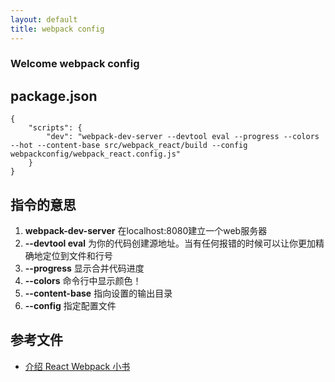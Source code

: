 ```yaml
---
layout: default
title: webpack config
---
```

### Welcome webpack config

## package.json

```
{
	"scripts": {
		"dev": "webpack-dev-server --devtool eval --progress --colors --hot --content-base src/webpack_react/build --config webpackconfig/webpack_react.config.js"
	}
}

```

## 指令的意思

1. **webpack-dev-server**  在localhost:8080建立一个web服务器 
2. **--devtool eval** 为你的代码创建源地址。当有任何报错的时候可以让你更加精确地定位到文件和行号
3. **--progress** 显示合并代码进度
4. **--colors**  命令行中显示颜色！
5. **--content-base**  指向设置的输出目录
6. **--config** 指定配置文件

## 参考文件
- [介绍  React Webpack 小书](https://fakefish.github.io/react-webpack-cookbook/Running-a-workflow.html)
